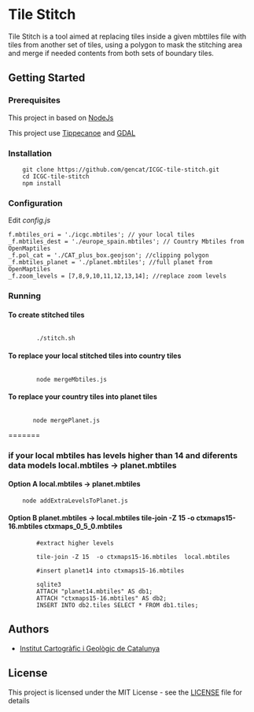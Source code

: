 # Tile Stitch
Tile Stitch is a tool aimed at replacing tiles inside a given mbttiles file with tiles from another set of tiles, using a polygon to mask the stitching area and merge if needed contents from both sets of boundary tiles.

## Getting Started


### Prerequisites

This project in based on [NodeJs](https://nodejs.org/en/)

This project use [Tippecanoe](https://github.com/mapbox/tippecanoe) and [GDAL](https://gdal.org/) 

### Installation

```
    git clone https://github.com/gencat/ICGC-tile-stitch.git
    cd ICGC-tile-stitch
    npm install

```


### Configuration

Edit *config.js*   

```
f.mbtiles_ori = './icgc.mbtiles'; // your local tiles
_f.mbtiles_dest = './europe_spain.mbtiles'; // Country Mbtiles from OpenMaptiles
_f.pol_cat = './CAT_plus_box.geojson'; //clipping polygon
_f.mbtiles_planet = './planet.mbtiles'; //full planet from OpenMaptiles
_f.zoom_levels = [7,8,9,10,11,12,13,14]; //replace zoom levels
```

### Running

#### To create stitched tiles

```

        ./stitch.sh

```

#### To replace your local stitched tiles into country tiles


```

        node mergeMbtiles.js

```


        
#### To replace your country tiles into planet tiles


```

       node mergePlanet.js

```


=======

### if your local mbtiles has levels higher than 14 and diferents data models local.mbtiles -> planet.mbtiles

#### Option A  local.mbtiles -> planet.mbtiles

```
    node addExtraLevelsToPlanet.js
```
#### Option B  planet.mbtiles -> local.mbtiles  tile-join -Z 15 -o ctxmaps15-16.mbtiles ctxmaps_0_5_0.mbtiles
```
        #extract higher levels

        tile-join -Z 15  -o ctxmaps15-16.mbtiles  local.mbtiles

        #insert planet14 into ctxmaps15-16.mbtiles
        
        sqlite3
        ATTACH "planet14.mbtiles" AS db1;
        ATTACH "ctxmaps15-16.mbtiles" AS db2;
        INSERT INTO db2.tiles SELECT * FROM db1.tiles;

```


## Authors

* [Institut Cartogràfic i Geològic de Catalunya](https://www.icgc.cat/)


## License

This project is licensed under the MIT License - see the [LICENSE](LICENSE) file for details


